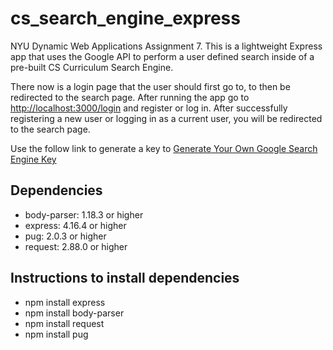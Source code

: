 # cs_search_engine_express
NYU Dynamic Web Applications Assignment 7. This is a lightweight Express app that uses the Google API to perform a user defined search inside of a pre-built CS Curriculum Search Engine. 

There now is a login page that the user should first go to, to then be redirected to the search page. After running the app go to [http://localhost:3000/login](http://localhost:3000/login) and register or log in. After successfully registering a new user or logging in as a current user, you will be redirected to the search page.

Use the follow link to generate a key to [Generate Your Own Google Search Engine Key](https://developers.google.com/custom-search/v1/introduction#identify_your_application_to_google_with_api_key)

## Dependencies

 - body-parser: 1.18.3 or higher
 - express: 4.16.4 or higher
 - pug: 2.0.3 or higher
 - request: 2.88.0 or higher

## Instructions to install dependencies
 - npm install express
 - npm install body-parser 
 - npm install request 
 - npm install pug
